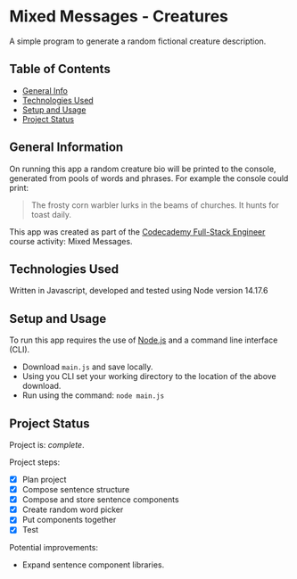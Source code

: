# Mixed Messages - Creatures
A simple program to generate a random fictional creature description. 

## Table of Contents
* [General Info](#general-information)
* [Technologies Used](#technologies-used)
* [Setup and Usage](#setup-and-usage)
* [Project Status](#project-status)


## General Information
On running this app a random creature bio will be printed to the console, generated from pools of words and phrases. For example the console could print:
> The frosty corn warbler lurks in the beams of churches. 
> It hunts for toast daily.

This app was created as part of the [Codecademy Full-Stack Engineer](https://www.codecademy.com/learn/paths/full-stack-engineer-career-path) course activity: Mixed Messages.

## Technologies Used
Written in Javascript, developed and tested using Node version 14.17.6

## Setup and Usage
To run this app requires the use of [Node.js](https://nodejs.org) and a command line interface (CLI).

* Download `main.js` and save locally.
* Using you CLI set your working directory to the location of the above download.
* Run using the command: `node main.js`

## Project Status
Project is: _complete_.

Project steps:
- [X] Plan project
- [X] Compose sentence structure
- [X] Compose and store sentence components
- [X] Create random word picker
- [X] Put components together 
- [X] Test

Potential improvements:
* Expand sentence component libraries. 
